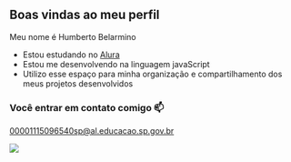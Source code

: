 ## Boas vindas ao meu perfil 

Meu nome é Humberto Belarmino

- Estou estudando no [Alura](https://www.alura.com.br/)
- Estou me desenvolvendo na linguagem javaScript
- Utilizo esse espaço para minha organização e compartilhamento dos meus projetos desenvolvidos

### Você entrar em contato comigo 📫

00001115096540sp@al.educacao.sp.gov.br


![](https://media1.tenor.com/m/9nEdQmLxArAAAAAC/a.gif)

